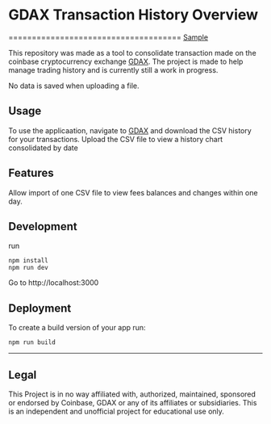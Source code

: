 # GDAX Transaction History Overview
=====================================
[Sample](https://report-organizer.firebaseapp.com/)

This repository was made as a tool to consolidate transaction made on the coinbase cryptocurrency exchange [GDAX](http://gdax.com). The project is made to help manage trading history and is currently still a work in progress.

No data is saved when uploading a file.

## Usage
To use the applicaation, navigate to [GDAX](http://gdax.com/accounts) and download the CSV history for your transactions. Upload the CSV file to view a history chart consolidated by date

## Features
Allow import of one CSV file to view fees balances and changes within one day.

## Development

run
```
npm install
npm run dev
```

Go to http://localhost:3000

## Deployment

To create a build version of your app run:
```
npm run build

```
***

## Legal

This Project is in no way affiliated with, authorized, maintained, sponsored or endorsed by Coinbase, GDAX or any of its affiliates or subsidiaries. This is an independent and unofficial project for educational use only.
